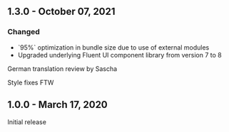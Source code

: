## 1.3.0 - October 07, 2021

### Changed
- &#x60;95%&#x60; optimization in bundle size due to use of external modules
- Upgraded underlying Fluent UI component library from version 7 to 8

German translation review by Sascha



Style fixes FTW



## 1.0.0 - March 17, 2020
Initial release